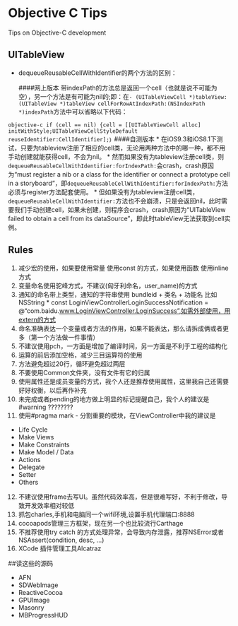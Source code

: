 # Objective C Tips
Tips on Objective-C development

## UITableView

* dequeueReusableCellWithIdentifier的两个方法的区别：

	####网上版本
	带indexPath的方法总是返回一个cell（也就是说不可能为空），另一个方法是有可能为nil的;即：在`- (UITableViewCell *)tableView:(UITableView *)tableView cellForRowAtIndexPath:(NSIndexPath *)indexPath`方法中可以省略以下代码：

`objective-c if (cell == nil) {cell = [[UITableViewCell alloc] initWithStyle;UITableViewCellStyleDefault reuseIdentifier:CellIdentifier];｝`
	####自测版本
	* 在iOS9.3和iOS8.1下测试，只要为tableview注册了相应的cell类，无论用两种方法中的哪一种，都不用手动创建就能获得cell，不会为nil。 
	* 然而如果没有为tableview注册cell类，则`dequeueReusableCellWithIdentifier:forIndexPath:`会crash，crash原因为“must register a nib or a class for the identifier or connect a prototype cell in a storyboard”，即`dequeueReusableCellWithIdentifier:forIndexPath:`方法必须与register方法配套使用。
	* 但如果没有为tableview注册cell类，`dequeueReusableCellWithIdentifier:`方法也不会崩溃，只是会返回nil，此时需要我们手动创建cell，如果未创建，则程序会crash，crash原因为“UITableView failed to obtain a cell from its dataSource”，即此时tableView无法获取到cell实例。

##  Rules

1. 减少宏的使用，如果要使用常量 使用const 的方式，如果使用函数 使用inline 方式
2. 变量命名使用驼峰方式，不建议(匈牙利命名，user_name)的方式
3. 通知的命名带上类型，通知的字符串使用 bundleid + 类名 + 功能名 比如 NSString * const LoginViewControllerLoginSuccessNotification = @“com.baidu.www.LoginViewController.LoginSuccess”,如需外部使用，用extern的方式
4. 命名准确表达一个变量或者方法的作用，如果不能表达，那么请拆成俩或者更多（第一个方法做一件事情）
5. 不建议使用pch，一方面是增加了编译时间，另一方面是不利于工程的结构化
6. 运算的前后添加空格，减少三目运算符的使用
7. 方法避免超过20行，循环避免超过两层
8. 不要使用Common文件夹，没有文件有它的归属
9. 使用属性还是成员变量的方式，我个人还是推荐使用属性，这里我自己还需要好好权衡，以后再作补充
10. 未完成或者pending的地方做上明显的标记提醒自己，我个人的建议是#warning ????????
11. 使用#pragma mark - 分割重要的模块，在ViewController中我的建议是
- Life Cycle
- Make Views
- Make Constraints
- Make Model / Data
- Actions
- Delegate
- Setter
- Others
12. 不建议使用frame去写UI。虽然代码效率高，但是很难写好，不利于修改，导致开发效率相对较低
13. 抓包charles,手机和电脑同一个wifi环境,设置手机代理端口:8888
14. cocoapods管理三方框架，现在另一个也比较流行Carthage
15. 不推荐使用try catch 的方式处理异常，会导致内存泄露，推荐NSError或者 NSAssert(condition, desc, ...)
16. XCode 插件管理工具Alcatraz


##读这些的源码
* AFN
* SDWebImage
* ReactiveCocoa
* GPUImage
* Masonry
* MBProgressHUD